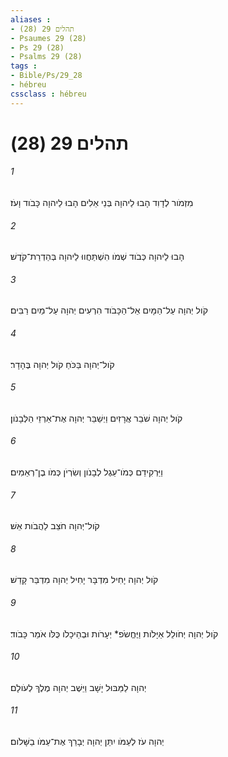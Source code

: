 ```yaml
---
aliases : 
- תהלים 29 (28)
- Psaumes 29 (28)
- Ps 29 (28)
- Psalms 29 (28)
tags : 
- Bible/Ps/29_28
- hébreu
cssclass : hébreu
---
```


# תהלים 29 (28)

###### 1
מִזְמֹור לְדָוִד הָבוּ לַיהוָה בְּנֵי אֵלִים הָבוּ לַיהוָה כָּבֹוד וָעֹז׃
###### 2
הָבוּ לַיהוָה כְּבֹוד שְׁמֹו הִשְׁתַּחֲווּ לַיהוָה בְּהַדְרַת־קֹדֶשׁ׃
###### 3
קֹול יְהוָה עַל־הַמָּיִם אֵל־הַכָּבֹוד הִרְעִים יְהוָה עַל־מַיִם רַבִּים׃
###### 4
קֹול־יְהוָה בַּכֹּחַ קֹול יְהוָה בֶּהָדָר׃
###### 5
קֹול יְהוָה שֹׁבֵר אֲרָזִים וַיְשַׁבֵּר יְהוָה אֶת־אַרְזֵי הַלְּבָנֹון׃
###### 6
וַיַּרְקִידֵם כְּמֹו־עֵגֶל לְבָנֹון וְשִׂרְיֹן כְּמֹו בֶן־רְאֵמִים׃
###### 7
קֹול־יְהוָה חֹצֵב לַהֲבֹות אֵשׁ׃
###### 8
קֹול יְהוָה יָחִיל מִדְבָּר יָחִיל יְהוָה מִדְבַּר קָדֵשׁ׃
###### 9
קֹול יְהוָה יְחֹולֵל אַיָּלֹות וַיֶּחֱשֹׂפ* יְעָרֹות וּבְהֵיכָלֹו כֻּלֹּו אֹמֵר כָּבֹוד׃
###### 10
יְהוָה לַמַּבּוּל יָשָׁב וַיֵּשֶׁב יְהוָה מֶלֶךְ לְעֹולָם׃
###### 11
יְהוָה עֹז לְעַמֹּו יִתֵּן יְהוָה יְבָרֵךְ אֶת־עַמֹּו בַשָּׁלֹום׃
